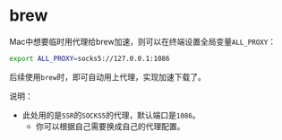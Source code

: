 # brew

Mac中想要临时用代理给brew加速，则可以在终端设置全局变量`ALL_PROXY`：

```bash
export ALL_PROXY=socks5://127.0.0.1:1086
```

后续使用`brew`时，即可自动用上代理，实现加速下载了。

说明：

* 此处用的是`SSR`的`SOCKS5`的代理，默认端口是`1086`。
  * 你可以根据自己需要换成自己的代理配置。


